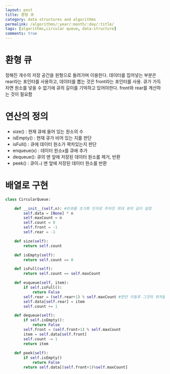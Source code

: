 ```yaml
---
layout: post
title: 환형 큐
category: data structures and algorithms
permalink: /algorithms/:year/:month/:day/:title/
tags: [algorithms,circular queue, data-structure]
comments: true
---
```


# 환형 큐
정해진 개수의 저장 공간을 원형으로 돌려가며 이용한다. 
데이터를 집어넣는 부분은 rear라는 포인터를 사용하고, 데이터를 뽑는 것은 front라는 포인터를 사용. 큐가 가득 차면 원소를 넣을 수 없기에 큐의 길이를 기억하고 있어야한다. front와 rear를 계산하는 것이 필요함

# 연산의 정의
- size() : 현재 큐에 들어 있는 원소의 수
- isEmpty() : 현재 큐가 비어 있는 지를 판단
- isFull() : 큐에 데이터 원소가 꽉차있는지 판단
- enqueue(x) : 데이터 원소x를 큐에 추가
- dequeue(): 큐의 맨 앞에 저장된 데이터 원소를 제거, 반환
- peek() : 큐이ㅢ 맨 앞에 저장된 데이터 원소를 반환

# 배열로 구현
```python 
class CircularQueue:

    def __init__(self,n): #빈큐를 초기화 인자로 주어진 최대 큐의 길이 설정
        self.data = [None] * n
        self.maxCount = n
        self.count = 0
        self.front = -1
        self.rear = -1

    def size(self):
        return self.count 

    def isEmpty(self):
        return self.count == 0

    def isFull(self):
        return self.count == self.maxCount

    def euqueue(self, item):
        if self.isFull():
            return False
        self.rear = (self.rear+1) % self.maxCount #한칸 이동후 그것의 위치를 정해준다. 
        self.data[self.rear] = item
        self.count += 1

    def dequeue(self):
        if self.isEmpty():
            return False
        self.front = (self.front+1) % self.maxCount
        item = self.data[self.front]
        self.count -= 1
        return item
        
    def peek(self):
        if self.isEmpty()
            return False
        return self.data[(self.front+1)%self.maxCount]
```

        
    